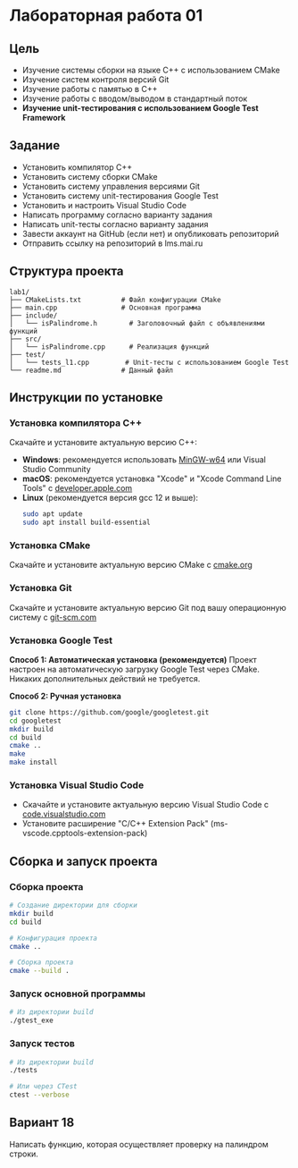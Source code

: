 # Лабораторная работа 01

## Цель

* Изучение системы сборки на языке C++ с использованием CMake
* Изучение систем контроля версий Git
* Изучение работы с памятью в C++
* Изучение работы с вводом/выводом в стандартный поток
* **Изучение unit-тестирования с использованием Google Test Framework**

## Задание

* Установить компилятор C++
* Установить систему сборки CMake
* Установить систему управления версиями Git
* Установить систему unit-тестирования Google Test
* Установить и настроить Visual Studio Code
* Написать программу согласно варианту задания
* Написать unit-тесты согласно варианту задания
* Завести аккаунт на GitHub (если нет) и опубликовать репозиторий
* Отправить ссылку на репозиторий в lms.mai.ru

## Структура проекта

```
lab1/
├── CMakeLists.txt          # Файл конфигурации CMake
├── main.cpp                # Основная программа
├── include/
│   └── isPalindrome.h        # Заголовочный файл с объявлениями функций
├── src/
│   └── isPalindrome.cpp      # Реализация функций
├── test/
│   └── tests_l1.cpp         # Unit-тесты с использованием Google Test
└── readme.md               # Данный файл
```

## Инструкции по установке

### Установка компилятора C++

Скачайте и установите актуальную версию C++:

* **Windows**: рекомендуется использовать [MinGW-w64](https://www.mingw-w64.org/downloads/) или Visual Studio Community
* **macOS**: рекомендуется установка "Xcode" и "Xcode Command Line Tools" с [developer.apple.com](https://developer.apple.com/xcode/)
* **Linux** (рекомендуется версия gcc 12 и выше):
  ```bash
  sudo apt update
  sudo apt install build-essential
  ```

### Установка CMake

Скачайте и установите актуальную версию CMake с [cmake.org](https://cmake.org/download/)

### Установка Git

Скачайте и установите актуальную версию Git под вашу операционную систему с [git-scm.com](https://git-scm.com/downloads)

### Установка Google Test

**Способ 1: Автоматическая установка (рекомендуется)**
Проект настроен на автоматическую загрузку Google Test через CMake. Никаких дополнительных действий не требуется.

**Способ 2: Ручная установка**
```bash
git clone https://github.com/google/googletest.git
cd googletest
mkdir build
cd build
cmake ..
make
make install
```

### Установка Visual Studio Code

* Скачайте и установите актуальную версию Visual Studio Code с [code.visualstudio.com](https://code.visualstudio.com/download)
* Установите расширение "C/C++ Extension Pack" (ms-vscode.cpptools-extension-pack)

## Сборка и запуск проекта

### Сборка проекта

```bash
# Создание директории для сборки
mkdir build
cd build

# Конфигурация проекта
cmake ..

# Сборка проекта
cmake --build .
```

### Запуск основной программы

```bash
# Из директории build
./gtest_exe
```

### Запуск тестов

```bash
# Из директории build
./tests

# Или через CTest
ctest --verbose
```

## Вариант 18

Написать функцию, которая осуществляет проверку на палиндром строки.


